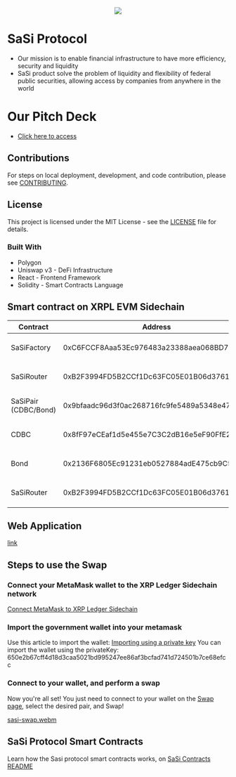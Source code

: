 <div align="center">
  <img src="https://github.com/goblockchain/sasi/assets/90073210/d4cd48f2-a825-4439-a464-946ddcb59b36" />
</div>

# SaSi Protocol 
 - Our mission is to enable financial infrastructure to have more efficiency, security and liquidity <br />
 - SaSi product solve the problem of liquidity and flexibility of federal public securities, allowing access by companies from anywhere in the world

 # Our Pitch Deck
 - [Click here to access](https://www.canva.com/design/DAF01t5gs3Y/aMABoKWOiMVfthMVLiAP9A/view?utm_content=DAF01t5gs3Y&utm_campaign=designshare&utm_medium=link&utm_source=editor)

## Contributions
For steps on local deployment, development, and code contribution, please see [CONTRIBUTING](./CONTRIBUTING.md).

## License
This project is licensed under the MIT License - see the [LICENSE](LICENSE.md) file for details.

### Built With
- Polygon 
- Uniswap v3 - DeFi Infrastructure
- React - Frontend Framework
- Solidity - Smart Contracts Language

## Smart contract on XRPL EVM Sidechain
|Contract | Address | Network|
--- | --- | ---|
|SaSiFactory|0xC6FCCF8Aaa53Ec976483a23388aea068BD7eBcAb|XRPL EVM Sidechain|
|SaSiRouter|0xB2F3994FD5B2CCf1Dc63FC05E01B06d376170F3f|XRPL EVM Sidechain|
|SaSiPair (CDBC/Bond)|0x9bfaadc96d3f0ac268716fc9fe5489a5348e47e4|XRPL EVM Sidechain|
|CDBC|0x8fF97eCEaf1d5e455e7C3C2dB16e5eF90FfE265c|XRPL EVM Sidechain|
|Bond|0x2136F6805Ec91231eb0527884adE475cb9C50c37|XRPL EVM Sidechain|
|SaSiRouter|0xB2F3994FD5B2CCf1Dc63FC05E01B06d376170F3f|XRPL EVM Sidechain|

## Web Application 
[link](https://sasi-home.vercel.app/)

## Steps to use the Swap 

### Connect your MetaMask wallet to the XRP Ledger Sidechain network

[Connect MetaMask to XRP Ledger Sidechain](https://opensource.ripple.com/docs/evm-sidechain/connect-metamask-to-xrpl-evm-sidechain/)

### Import the government wallet into your metamask

Use this article to import the wallet: [Importing using a private key](https://support.metamask.io/hc/en-us/articles/360015489331-How-to-import-an-account#h_01G01W07NV7Q94M7P1EBD5BYM4)
You can import the wallet using the privateKey: 650e2b67cff4d18d3caa5021bd995247ee86af3bcfad741d724501b7ce68efcc

### Connect to your wallet, and perform a swap

Now you're all set! You just need to connect to your wallet on the [Swap page](https://sasi-swap.vercel.app/), select the desired pair, and Swap!

[sasi-swap.webm](https://github.com/goblockchain/sasi/assets/94938605/4c02cc57-a779-467f-a8d5-a761b0dffe57)

## SaSi Protocol Smart Contracts

Learn how the Sasi protocol smart contracts works, on [SaSi Contracts README](https://github.com/goblockchain/sasi/blob/main/smartcontracts/README.md)
